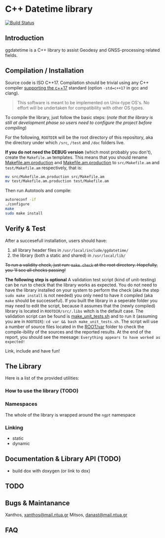# C++ Datetime library

[![Build Status](https://travis-ci.com/xanthospap/ggdatetime.svg?branch=master)](https://travis-ci.com/xanthospap/ggdatetime)

## Introduction

ggdatetime is a C++ library to assist Geodesy and GNSS-processing related
fields.

## Compilation / Installation

Source code is ISO C++17. Compilation should be trivial using any C++ compiler
[supporting the c++17](https://en.wikipedia.org/wiki/C%2B%2B17#Compiler_support) 
standard (option `-std=c++17` in gcc and clang).

> This software is meant to be implemented on Unix-type OS's. No effort will be
> undertaken for compatibility with other OS types.

To compile the library, just follow the basic steps: (*note that the library is still at development phase so users need to configure the project before compiling*)

For the following, `ROOTDIR` will be the root directory of this repository,
aka the directory under which `/src`, `/test` and `/doc` folders live.

**If you do not need the DEBUG version** (which most probably you don't), create the `Makefile.am` templates. This means that you
should rename [Makefile.am.production](src/Makefile.am.production) and [Makefile.am.production](test/Makefile.am.production) to
`src/Makefile.am` and `test/Makefile.am` respectively, that is:

```bash
mv src/Makefile.am.production src/Makefile.am
mv test/Makefile.am.production test/Makefile.am
```

Then run Autotools and compile:

```bash
autoreconf -if
./configure
make
sudo make install
```

## Verify & Test

After a succesefull installation, users should have:

1. all library header files in `/usr/local/include/ggdatetime/`
2. the library (both a static and shared) in `/usr/local/lib/`

~~To run a validity check, just run: `make check` at the root directory. Hopefully, 
you 'll see all checks passing!~~

**__The following step is optional__**
A validation test script (kind of unit-testing) can be run to check that the library 
works as expected. You do not need to have the library installed on your system to 
perform the check (aka the step `sudo make install` is not needed) you only need to 
have it compiled (aka `make` should be successeful). If you built the library in 
a seperate folder you may need to edit the script, because it assumes that the 
(newly compiled) library is located in `ROOTDIR/src/.libs` witch is the default case.
The validation script can be found is [make_unit_tests.sh](https://github.com/xanthospap/ggdatetime/blob/master/var/make_unit_tests.sh) 
and to run it (assuming you are in `ROOTDIR`):
`cd var && bash make_unit_tests.sh`. The script will use a number of source files 
located in the [ROOT/var](https://github.com/xanthospap/ggdatetime/blob/master/var/) folder 
to check the compile-ibility of the sources and the reported results. At the end 
of the report, you should see the meesage: `Everything appears to have worked as expected!`

Link, include and have fun!

## The Library

Here is a list of the provided utilities:

### How to use the library (TODO)

### Namespaces

The whole of the library is wrapped around the `ngpt` namespace

### Linking

- static
- dynamic

## Documentation & Library API (TODO)

- build dox with doxygen (or link to dox)

## TODO

## Bugs & Maintanance
Xanthos, xanthos@mail.ntua.gr
Mitsos, danast@mail.ntua.gr


## FAQ
